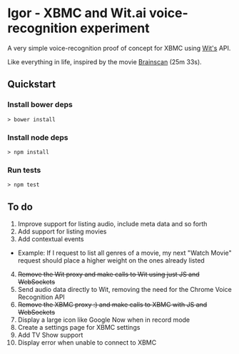 # Igor - XBMC and Wit.ai voice-recognition experiment

A very simple voice-recognition proof of concept for XBMC using [Wit's](https://wit.ai/) API.

Like everything in life, inspired by the movie [Brainscan](http://youtu.be/mT1Vr13s17U?t=25m33s) (25m 33s).

## Quickstart

### Install bower deps

```
> bower install
```

### Install node deps

```
> npm install
```

### Run tests

```
> npm test
```

## To do

1. Improve support for listing audio, include meta data and so forth
2. Add support for listing movies
3. Add contextual events
  * Example: If I request to list all genres of a movie, my next "Watch Movie" request should place a higher weight on the ones already listed
4. ~~Remove the Wit proxy and make calls to Wit using just JS and WebSockets~~
5. Send audio data directly to Wit, removing the need for the Chrome Voice Recognition API
6. ~~Remove the XBMC proxy :) and make calls to XBMC with JS and WebSockets~~
7. Display a large icon like Google Now when in record mode
8. Create a settings page for XBMC settings
9. Add TV Show support
10. Display error when unable to connect to XBMC
